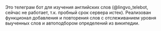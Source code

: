 Это телеграм бот для изучения английских слов (@lingvo_telebot, сейчас не работает, т.к. пробный срок сервера истек).
Реализован функционал добавления и повторения слов с отслеживанием уровня выученных слов и автоподбором определений из википедии.
